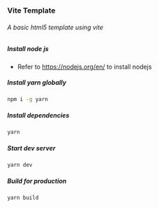 ### Vite Template

###### A basic html5 template using vite

##### Install node js
* Refer to https://nodejs.org/en/ to install nodejs

##### Install yarn globally
```bash
npm i -g yarn
```

##### Install dependencies
```bash
yarn
```

##### Start dev server
```bash
yarn dev
```

##### Build for production
```bash
yarn build
```

